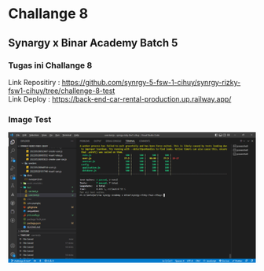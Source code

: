 # Challange 8

## Synargy x Binar Academy Batch 5

### Tugas ini Challange 8

Link Repositiry : https://github.com/synrgy-5-fsw-1-cihuy/synrgy-rizky-fsw1-cihuy/tree/challenge-8-test <br>
Link Deploy : https://back-end-car-rental-production.up.railway.app/


### Image Test <br>
![Image1](./image-test/test.png)

